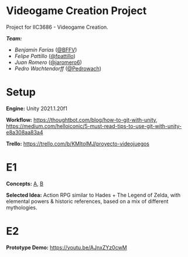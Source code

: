 # Videogame Creation Project
Project for IIC3686 - Videogame Creation.

***Team:***
- *Benjamín Farías* ([@BFFV](https://github.com/BFFV))
- *Felipe Pattillo* ([@fpattillo](https://github.com/fpattillo))
- *Juan Romero* ([@jaromero6](https://github.com/jaromero6))
- *Pedro Wachtendorff* ([@Pedrowach](https://github.com/Pedrowach))

# Setup

**Engine:** Unity 2021.1.20f1

**Workflow:** https://thoughtbot.com/blog/how-to-git-with-unity, https://medium.com/helloiconic/5-must-read-tips-to-use-git-with-unity-e8a308aa83a4

**Trello:** https://trello.com/b/KMltolMJ/proyecto-videojuegos

# E1
**Concepts:** [A](./docs/ConceptsA.pdf), [B](./docs/ConceptsB.pdf)

**Selected Idea:** Action RPG similar to Hades + The Legend of Zelda, with elemental powers & historic references, based on a mix of different mythologies.

# E2
**Prototype Demo:** https://youtu.be/AJnxZYz0cwM
